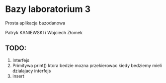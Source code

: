 # Bazy laboratorium 3


Prosta aplikacja bazodanowa


Patryk KANIEWSKI i Wojciech Złomek


## TODO:

1. Interfejs
2. Primitywa print() ktora bedzie mozna przekierowac kiedy bedziemy mieli dzialajacy interfejs
3. insert